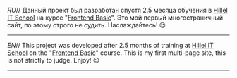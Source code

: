 *RU*//
Данный проект был разработан спустя 2.5 месяца обучения в [Hillel IT School](https://ithillel.ua/) на курсе "[Frontend Basic](https://dnipro.ithillel.ua/courses/front-end-basic-dnepr)".
Это мой первый многостраничный сайт, по этому строго не судить.
Наслаждайтесь! :wink:

-----------------------------------------------------------------------------------------------------------

*EN*//
This project was developed after 2.5 months of training at [Hillel IT School](https://ithillel.ua/) on the "[Frontend Basic](https://dnipro.ithillel.ua/courses/front-end-basic-dnepr)" course.
This is my first multi-page site, this is not strictly to judge.
Enjoy! :wink:

-----------------------------------------------------------------------------------------------------------
